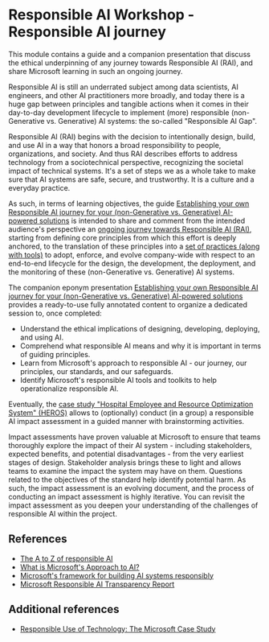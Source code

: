 # Responsible AI Workshop - Responsible AI journey

This module contains a guide and a companion presentation that discuss the ethical underpinning of any journey towards Responsible AI (RAI), and share Microsoft learning in such an ongoing journey.

Responsible AI is still an underrated subject among data scientists, AI engineers, and other AI practitioners more broadly, and today there is a huge gap between principles and tangible actions when it comes in their day-to-day development lifecycle to implement (more) responsible (non-Generative vs. Generative) AI systems: the so-called "Responsible AI Gap".

Responsible AI (RAI) begins with the decision to intentionally design, build, and use AI in a way that honors a broad responsibility to people, organizations, and society. And thus RAI describes efforts to address technology from a sociotechnical perspective, recognizing the societal impact of technical systems. It's a set of steps we as a whole take to make sure that AI systems are safe, secure, and trustworthy. It is a culture and a everyday practice.

As such, in terms of learning objectives, the guide [Establishing your own Responsible AI journey for your (non-Generative vs. Generative) AI-powered solutions](https://github.com/microsoft/responsible-ai-workshop/blob/main/responsable-ai-journey/docs/establishing-your-own-responsible-ai-journey.docx) is intended to share and comment from the intended audience's perspective an [ongoing journey towards Responsible AI (RAI)](https://aka.ms/RAI), starting from defining core principles from which this effort is deeply anchored, to the translation of these principles into a [set of practices (along with tools)](https://aka.ms/RAI) to adopt, enforce, and evolve company-wide with respect to an end-to-end lifecycle for the design, the development, the deployment, and the monitoring of these (non-Generative vs. Generative) AI systems. 

The companion eponym presentation [Establishing your own Responsible AI journey for your (non-Generative vs. Generative) AI-powered solutions](https://github.com/microsoft/responsible-ai-workshop/blob/main/responsable-ai-journey/ppts/establishing-your-own-responsible-ai-journey.pptx) provides a ready-to-use fully annotated content to organize a dedicated session to, once completed:
* Understand the ethical implications of designing, developing, deploying, and using AI.
* Comprehend what responsible AI means and why it is important in terms of guiding principles.
* Learn from Microsoft's approach to responsible AI - our journey, our principles, our standards, and our safeguards.
* Identify Microsoft's responsible AI tools and toolkits to help operationalize responsible AI.

Eventually, the [case study "Hospital Employee and Resource Optimization System" (HEROS)](ttps://github.com/microsoft/responsible-ai-workshop/blob/main/responsable-ai-journey/hands-on-tutorials/HEROS-case-study.pptx) allows to (optionally) conduct (in a group) a responsible AI impact assessment in a guided manner with brainstorming activities. 

Impact assessments have proven valuable at Microsoft to ensure that teams thoroughly explore the impact of their AI system - including stakeholders, expected benefits, and potential disadvantages - from the very earliest stages of design. Stakeholder analysis brings these to light and allows teams to examine the impact the system may have on them. Questions related to the objectives of the standard help identify potential harm. As such, the impact assessment  is an evolving document, and the process of conducting an impact assessment is highly iterative. You can revisit the impact assessment as you deepen your understanding of the challenges of responsible AI within the project.

## References
* [The A to Z of responsible AI](https://www.linkedin.com/pulse/z-responsible-ai-microsoft-on-the-issues)
* [What is Microsoft's Approach to AI?](https://news.microsoft.com/source/features/ai/microsoft-approach-to-ai/)
* [Microsoft's framework for building AI systems responsibly](https://blogs.microsoft.com/on-the-issues/2022/06/21/microsofts-framework-for-building-ai-systems-responsibly/)
* [Microsoft Responsible AI Transparency Report](https://aka.ms/RAITransparencyReport2024)

## Additional references
* [Responsible Use of Technology: The Microsoft Case Study](https://www3.weforum.org/docs/WEF_Responsible_Use_of_Technology_2021.pdf)